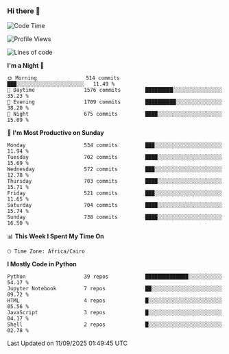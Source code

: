 ### Hi there 👋

<!--
**AMR-KELEG/AMR-KELEG** is a ✨ _special_ ✨ repository because its `README.md` (this file) appears on your GitHub profile.

Here are some ideas to get you started:

- 🔭 I’m currently working on ...
- 🌱 I’m currently learning ...
- 👯 I’m looking to collaborate on ...
- 🤔 I’m looking for help with ...
- 💬 Ask me about ...
- 📫 How to reach me: ...
- 😄 Pronouns: ...
- ⚡ Fun fact: ...
-->

<!--START_SECTION:waka-->
![Code Time](http://img.shields.io/badge/Code%20Time-0%20secs-blue)

![Profile Views](http://img.shields.io/badge/Profile%20Views-0-blue)

![Lines of code](https://img.shields.io/badge/From%20Hello%20World%20I%27ve%20Written-25.7%20million%20lines%20of%20code-blue)

**I'm a Night 🦉** 

```text
🌞 Morning                514 commits         ███░░░░░░░░░░░░░░░░░░░░░░   11.49 % 
🌆 Daytime                1576 commits        █████████░░░░░░░░░░░░░░░░   35.23 % 
🌃 Evening                1709 commits        ██████████░░░░░░░░░░░░░░░   38.20 % 
🌙 Night                  675 commits         ████░░░░░░░░░░░░░░░░░░░░░   15.09 % 
```
📅 **I'm Most Productive on Sunday** 

```text
Monday                   534 commits         ███░░░░░░░░░░░░░░░░░░░░░░   11.94 % 
Tuesday                  702 commits         ████░░░░░░░░░░░░░░░░░░░░░   15.69 % 
Wednesday                572 commits         ███░░░░░░░░░░░░░░░░░░░░░░   12.78 % 
Thursday                 703 commits         ████░░░░░░░░░░░░░░░░░░░░░   15.71 % 
Friday                   521 commits         ███░░░░░░░░░░░░░░░░░░░░░░   11.65 % 
Saturday                 704 commits         ████░░░░░░░░░░░░░░░░░░░░░   15.74 % 
Sunday                   738 commits         ████░░░░░░░░░░░░░░░░░░░░░   16.50 % 
```


📊 **This Week I Spent My Time On** 

```text
🕑︎ Time Zone: Africa/Cairo
```

**I Mostly Code in Python** 

```text
Python                   39 repos            ██████████████░░░░░░░░░░░   54.17 % 
Jupyter Notebook         7 repos             ██░░░░░░░░░░░░░░░░░░░░░░░   09.72 % 
HTML                     4 repos             █░░░░░░░░░░░░░░░░░░░░░░░░   05.56 % 
JavaScript               3 repos             █░░░░░░░░░░░░░░░░░░░░░░░░   04.17 % 
Shell                    2 repos             █░░░░░░░░░░░░░░░░░░░░░░░░   02.78 % 
```




 Last Updated on 11/09/2025 01:49:45 UTC
<!--END_SECTION:waka-->
